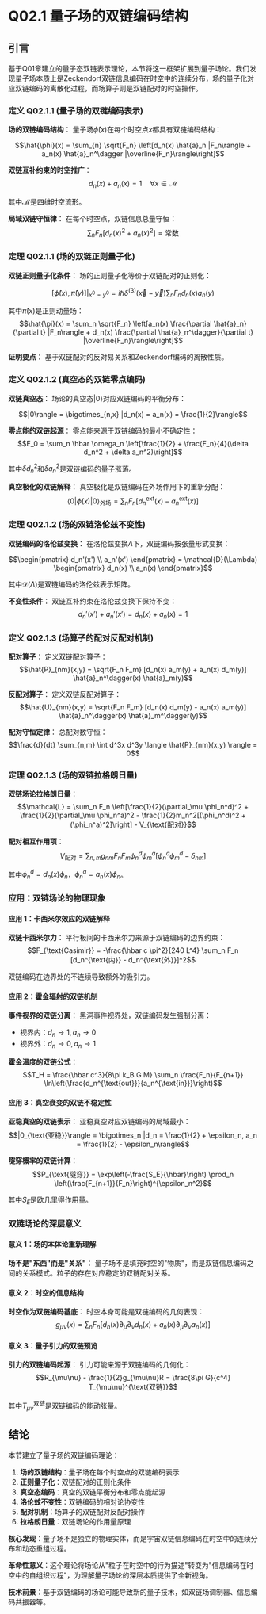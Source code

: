 # Q02.1 量子场的双链编码结构

## 引言

基于Q01章建立的量子态双链表示理论，本节将这一框架扩展到量子场论。我们发现量子场本质上是Zeckendorf双链信息编码在时空中的连续分布，场的量子化对应双链编码的离散化过程，而场算子则是双链配对的时空操作。

### 定义 Q02.1.1 (量子场的双链编码表示)

**场的双链编码结构**：
量子场$\hat{\phi}(x)$在每个时空点$x$都具有双链编码结构：

$$\hat{\phi}(x) = \sum_{n} \sqrt{F_n} \left[d_n(x) \hat{a}_n |F_n\rangle + a_n(x) \hat{a}_n^\dagger |\overline{F_n}\rangle\right]$$

**双链互补约束的时空推广**：
$$d_n(x) + a_n(x) = 1 \quad \forall x \in \mathcal{M}$$

其中$\mathcal{M}$是四维时空流形。

**局域双链守恒律**：
在每个时空点，双链信息总量守恒：
$$\sum_n F_n [d_n(x)^2 + a_n(x)^2] = \text{常数}$$

### 定理 Q02.1.1 (场的双链正则量子化)

**双链正则量子化条件**：
场的正则量子化等价于双链配对的正则化：

$$[\hat{\phi}(x), \hat{\pi}(y)]|_{x^0=y^0} = i\hbar \delta^{(3)}(\vec{x} - \vec{y}) \sum_n F_n d_n(x) a_n(y)$$

其中$\hat{\pi}(x)$是正则动量场：
$$\hat{\pi}(x) = \sum_n \sqrt{F_n} \left[a_n(x) \frac{\partial \hat{a}_n}{\partial t} |F_n\rangle + d_n(x) \frac{\partial \hat{a}_n^\dagger}{\partial t} |\overline{F_n}\rangle\right]$$

**证明要点**：
基于双链配对的反对易关系和Zeckendorf编码的离散性质。

### 定义 Q02.1.2 (真空态的双链零点编码)

**双链真空态**：
场论的真空态$|0\rangle$对应双链编码的平衡分布：

$$|0\rangle = \bigotimes_{n,x} |d_n(x) = a_n(x) = \frac{1}{2}\rangle$$

**零点能的双链起源**：
零点能来源于双链编码的最小不确定性：
$$E_0 = \sum_n \hbar \omega_n \left[\frac{1}{2} + \frac{F_n}{4}(\delta d_n^2 + \delta a_n^2)\right]$$

其中$\delta d_n^2$和$\delta a_n^2$是双链编码的量子涨落。

**真空极化的双链解释**：
真空极化是双链编码在外场作用下的重新分配：
$$\langle 0|\hat{\phi}(x)|0\rangle_{\text{外场}} = \sum_n F_n [d_n^{\text{ext}}(x) - a_n^{\text{ext}}(x)]$$

### 定理 Q02.1.2 (场的双链洛伦兹不变性)

**双链编码的洛伦兹变换**：
在洛伦兹变换$\Lambda$下，双链编码按张量形式变换：

$$\begin{pmatrix} d_n'(x') \\ a_n'(x') \end{pmatrix} = \mathcal{D}(\Lambda) \begin{pmatrix} d_n(x) \\ a_n(x) \end{pmatrix}$$

其中$\mathcal{D}(\Lambda)$是双链编码的洛伦兹表示矩阵。

**不变性条件**：
双链互补约束在洛伦兹变换下保持不变：
$$d_n'(x') + a_n'(x') = d_n(x) + a_n(x) = 1$$

### 定义 Q02.1.3 (场算子的配对反配对机制)

**配对算子**：
定义双链配对算子：
$$\hat{P}_{nm}(x,y) = \sqrt{F_n F_m} [d_n(x) a_m(y) + a_n(x) d_m(y)] \hat{a}_n^\dagger(x) \hat{a}_m(y)$$

**反配对算子**：
定义双链反配对算子：
$$\hat{U}_{nm}(x,y) = \sqrt{F_n F_m} [d_n(x) d_m(y) - a_n(x) a_m(y)] \hat{a}_n^\dagger(x) \hat{a}_m^\dagger(y)$$

**配对守恒定律**：
总配对数守恒：
$$\frac{d}{dt} \sum_{n,m} \int d^3x d^3y \langle \hat{P}_{nm}(x,y) \rangle = 0$$

### 定理 Q02.1.3 (场的双链拉格朗日量)

**双链场论拉格朗日量**：
$$\mathcal{L} = \sum_n F_n \left[\frac{1}{2}(\partial_\mu \phi_n^d)^2 + \frac{1}{2}(\partial_\mu \phi_n^a)^2 - \frac{1}{2}m_n^2[(\phi_n^d)^2 + (\phi_n^a)^2]\right] - V_{\text{配对}}$$

**配对相互作用项**：
$$V_{\text{配对}} = \sum_{n,m} g_{nm} F_n F_m \phi_n^d \phi_m^a [\phi_n^a \phi_m^d - \delta_{nm}]$$

其中$\phi_n^d = d_n(x)\phi_n$，$\phi_n^a = a_n(x)\phi_n$。

### 应用：双链场论的物理现象

#### 应用 1：卡西米尔效应的双链解释

**双链卡西米尔力**：
平行板间的卡西米尔力来源于双链编码的边界约束：
$$F_{\text{Casimir}} = -\frac{\hbar c \pi^2}{240 L^4} \sum_n F_n [d_n^{\text{内}} - d_n^{\text{外}}]^2$$

双链编码在边界处的不连续导致额外的吸引力。

#### 应用 2：霍金辐射的双链机制

**事件视界的双链分离**：
黑洞事件视界处，双链编码发生强制分离：
- 视界内：$d_n \to 1, a_n \to 0$
- 视界外：$d_n \to 0, a_n \to 1$

**霍金温度的双链公式**：
$$T_H = \frac{\hbar c^3}{8\pi k_B G M} \sum_n \frac{F_n}{F_{n+1}} \ln\left(\frac{d_n^{\text{out}}}{a_n^{\text{in}}}\right)$$

#### 应用 3：真空衰变的双链不稳定性

**亚稳真空的双链表示**：
亚稳真空对应双链编码的局域最小：
$$|0_{\text{亚稳}}\rangle = \bigotimes_n |d_n = \frac{1}{2} + \epsilon_n, a_n = \frac{1}{2} - \epsilon_n\rangle$$

**隧穿概率的双链计算**：
$$P_{\text{隧穿}} = \exp\left(-\frac{S_E}{\hbar}\right) \prod_n \left(\frac{F_{n+1}}{F_n}\right)^{\epsilon_n^2}$$

其中$S_E$是欧几里得作用量。

### 双链场论的深层意义

#### 意义 1：场的本体论重新理解

**场不是"东西"而是"关系"**：
量子场不是填充时空的"物质"，而是双链信息编码之间的关系模式。粒子的存在对应稳定的双链配对关系。

#### 意义 2：时空的信息结构

**时空作为双链编码基底**：
时空本身可能是双链编码的几何表现：
$$g_{\mu\nu}(x) = \sum_n F_n [d_n(x) \partial_\mu \partial_\nu d_n(x) + a_n(x) \partial_\mu \partial_\nu a_n(x)]$$

#### 意义 3：量子引力的双链预览

**引力的双链编码起源**：
引力可能来源于双链编码的几何化：
$$R_{\mu\nu} - \frac{1}{2}g_{\mu\nu}R = \frac{8\pi G}{c^4} T_{\mu\nu}^{\text{双链}}$$

其中$T_{\mu\nu}^{\text{双链}}$是双链编码的能动张量。

## 结论

本节建立了量子场的双链编码理论：

1. **场的双链结构**：量子场在每个时空点的双链编码表示
2. **正则量子化**：双链配对的正则化条件
3. **真空态编码**：真空的双链平衡分布和零点能起源
4. **洛伦兹不变性**：双链编码的相对论协变性
5. **配对机制**：场算子的双链配对反配对操作
6. **拉格朗日量**：双链场论的作用量原理

**核心发现**：量子场不是独立的物理实体，而是宇宙双链信息编码在时空中的连续分布和动态重组过程。

**革命性意义**：这个理论将场论从"粒子在时空中的行为描述"转变为"信息编码在时空中的自组织过程"，为理解量子场论的深层本质提供了全新视角。

**技术前景**：基于双链编码的场论可能导致新的量子技术，如双链场调制器、信息编码共振器等。